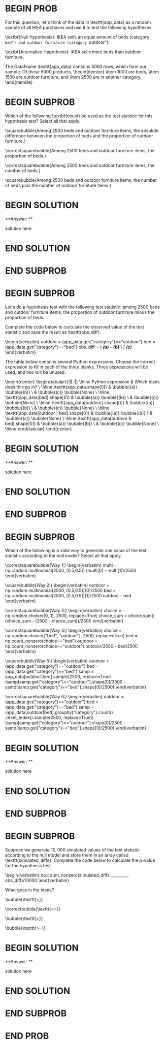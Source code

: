 # BEGIN PROB

For this question, let's think of the data in \texttt{app\_data} as a random sample of all IKEA purchases and use it to test the following hypotheses.

\textbf{Null Hypothesis}: IKEA sells an equal amount of beds (category ``bed") and outdoor furniture (category ``outdoor"). 

\textbf{Alternative Hypothesis}: IKEA sells more beds than outdoor furniture.

The DataFrame \texttt{app\_data} contains 5000 rows, which form our sample. Of these 5000 products,
\begin{itemize}
    \item 1000 are beds,
    \item 1500 are outdoor furniture, and
    \item 2500 are in another category.
\end{itemize}

# BEGIN SUBPROB

Which of the following \textbf{could} be used as the test statistic for this hypothesis test? Select all that apply.

\squarebubble{Among $2500$ beds and outdoor furniture items, the absolute difference between the proportion of beds and the proportion of outdoor furniture.}

\correctsquarebubble{Among $2500$ beds and outdoor furniture items, the proportion of beds.}

\correctsquarebubble{Among $2500$ beds and outdoor furniture items, the number of beds.}

\squarebubble{Among $2500$ beds and outdoor furniture items, the number of beds plus the number of outdoor furniture items.}

# BEGIN SOLUTION

**Answer: ** 

solution here

# END SOLUTION

# END SUBPROB

# BEGIN SUBPROB

Let's do a hypothesis test with the following test statistic: among $2500$ beds and outdoor furniture items, the proportion of outdoor furniture minus the proportion of beds.

Complete the code below to calculate the observed value of the test statistic and save the result as \texttt{obs\_diff}.

\begin{verbatim}
    outdoor = (app_data.get("category")=="outdoor") 
    bed = (app_data.get("category")=="bed")
    obs_diff = ( ___(a)___ - ___(b)___ ) / ___(c)___
\end{verbatim}

The table below contains several Python expressions. Choose the correct expression to fill in each of the three blanks. Three expressions will be used, and two will be unused.

\begin{center}
\begin{tabular}{|l| l|}
\hline
Python expression & Which blank does this go in? \\
\hline
\texttt{app\_data.shape[0]}   & \bubble{(a)} \bubble{(b)} \\
& \bubble{(c)} \bubble{None} \\
\hline
\texttt{app\_data[bed].shape[0]}  & \bubble{(a)} \bubble{(b)} \\
& \bubble{(c)} \bubble{None} \\
\hline
\texttt{app\_data[outdoor].shape[0]}  & \bubble{(a)} \bubble{(b)} \\
& \bubble{(c)} \bubble{None} \\
\hline
\texttt{app\_data[outdoor | bed].shape[0]}   & \bubble{(a)} \bubble{(b)} \\
& \bubble{(c)} \bubble{None} \\
\hline
\texttt{app\_data[outdoor \& bed].shape[0]}   & \bubble{(a)} \bubble{(b)} \\
& \bubble{(c)} \bubble{None} \\
\hline
\end{tabular}
\end{center}

# BEGIN SOLUTION

**Answer: ** 

solution here

# END SOLUTION

# END SUBPROB

# BEGIN SUBPROB
Which of the following is a valid way to generate one value of the test statistic according to the null model? Select all that apply.

\correctsquarebubble{Way 1:}
\begin{verbatim}
multi = np.random.multinomial(2500, [0.5,0.5]) 
(multi[0] - multi[1])/2500
\end{verbatim}

\squarebubble{Way 2:}
\begin{verbatim}
outdoor = np.random.multinomial(2500, [0.5,0.5])[0]/2500 
bed = np.random.multinomial(2500, [0.5,0.5])[1]/2500 
outdoor - bed 
\end{verbatim}

\correctsquarebubble{Way 3:}
\begin{verbatim}
choice = np.random.choice([0, 1], 2500, replace=True) 
choice_sum = choice.sum()
(choice_sum - (2500 - choice_sum))/2500
\end{verbatim}

\correctsquarebubble{Way 4:}
\begin{verbatim}
choice = np.random.choice(["bed", "outdoor"], 2500, replace=True) 
bed = np.count_nonzero(choice=="bed")
outdoor = np.count_nonzero(choice=="outdoor")
outdoor/2500 - bed/2500
\end{verbatim}

\squarebubble{Way 5:}
\begin{verbatim}
outdoor = (app_data.get("category")=="outdoor") 
bed = (app_data.get("category")=="bed")
samp = app_data[outdoor|bed].sample(2500, replace=True) 
(samp[samp.get("category")=="outdoor"].shape[0]/2500 - 
 samp[samp.get("category")=="bed"].shape[0]/2500)
\end{verbatim}

\correctsquarebubble{Way 6:}
\begin{verbatim}
outdoor = (app_data.get("category")=="outdoor") 
bed = (app_data.get("category")=="bed")
samp = (app_data[outdoor|bed].groupby("category").count()
        .reset_index().sample(2500, replace=True))      
(samp[samp.get("category")=="outdoor"].shape[0]/2500 - 
 samp[samp.get("category")=="bed"].shape[0]/2500)
\end{verbatim}


# BEGIN SOLUTION

**Answer: ** 

solution here

# END SOLUTION

# END SUBPROB

# BEGIN SUBPROB

Suppose we generate $10{,}000$ simulated values of the test statistic according to the null model and store them in an array called \texttt{simulated\_diffs}. Complete the code below to calculate the p-value for the hypothesis test.

\begin{verbatim}
    np.count_nonzero(simulated_diffs _________ obs_diff)/10000
\end{verbatim}

What goes in the blank?

\bubble{\texttt{<}}

\correctbubble{\texttt{<=}}

\bubble{\texttt{>}}

\bubble{\texttt{>=}}

# BEGIN SOLUTION

**Answer: ** 

solution here

# END SOLUTION

# END SUBPROB

# END PROB
